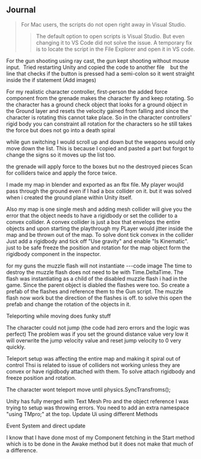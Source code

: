 
## Journal

> For Mac users, the scripts do not open right away in Visual Studio.
>> The default option to open scripts is Visual Studio. But even changing it to VS Code did not solve the issue. A temporary fix is to locate the script in the File Explorer and open it in VS code.

For the gun shooting using ray cast, the gun kept shooting without mouse input.  Tried restarting Unity and copied the code to another file    but the line that checks if the button is pressed had a semi-colon so it went straight inside the if statement (Add images)


For my realistic character controller, first-person the added force component from the grenade makes the character fly and keep rotating. 
  So the character has a ground check object that looks for a ground object in the Ground layer and resets the velocity gained from falling and since the character is rotating this cannot take place. So in the character controllers' rigid body you can constraint all rotation for the characters so he still takes the force but does not go into a death spiral  

while gun switching I would scroll up and down but the weapons would only move down the list.
  This is because I copied and pasted a part but forgot to change the signs so it moves up the list too.

the grenade will apply force to the boxes but no the destroyed pieces 
    Scan for colliders twice and apply the force twice.

I made my map in blender and exported as an fbx file.
My player woujld pass through the ground even if I had a box collider on it. but it was solved when i created the ground plane within Unity itself.

Also my map is one single mesh and adding mesh collider will give you the error that the object needs to have a rigidbody or set the collider to a convex collider.
  A convex collider is just a box that envelops the entire objects and upon starting the playthrough my PLayer would jitter inside the map and be thrown out of the map.
  To solve dont tick convex in the collider Just add a rigidbody and tick off "Use gravity" and enable "Is Kinematic". just to be safe freeze the position and rotation for the map object form the rigidbody component in the inspector. 

for my guns the muzzle flash will not instantiate
---code image
The time to destroy the muzzle flash does not need to be with Time.DeltaTime. The flash was instantiating as a child of the disabled muzzle flash i had in the game. Since the parent object is diabled the flashes were too. So create a prefab of the flashes and reference them to the Gun script. The muzzle flash now work but the direction of the flashes is off. to solve this open the prefab and change the rotation of the objects in it.


Teleporting while moving does funky stuff

The character could not jump (the code had zero errors and the logic was perfect)
  The problem was if you set the ground distance value very low it will overwrite the jump velocity value and reset jump velocity to 0 very quickly.

Teleport setup was affecting the entire map and making it spiral out of control
  Thsi is related to issue of colliders not working unless they are convex or have rigidbody attached with them. To solve attach rigidbody and freeze position and rotation.

The character wont teleport move until physics.SyncTransfroms();

Unity has fully merged with Text Mesh Pro and the object reference I was trying to setup was throwing errors. You need to add an extra namespace "using TMpro;" at the top.
Update Ui using different Methods

Event System and direct update


I know that I have done most of my Component fetching in the Start method which is to be done in the Awake method but it does not make that much of a difference.
